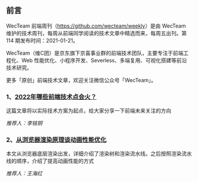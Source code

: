 ## 前言

WecTeam 前端周刊（<https://github.com/wecteam/weekly>）是由 WecTeam 维护的技术周刊，每周从前端同学阅读的技术文章中精选而来，每周五出刊。第 114 期发布时间：2021-01-21。

WecTeam（维C团）是京东旗下京喜事业群的前端技术团队，主要专注于前端工程化、Web 性能优化、小程序开发、Severless、多端复用、可视化搭建等前沿技术研究。

更多「原创」前端技术文章，欢迎关注微信公众号「WecTeam」。

### 1、[2022年哪些前端技术点会火？](https://juejin.cn/post/7051901448044429349)

这篇文章将以实际技术方案为起点，给大家分享一下前端未来关注的方向

*推荐人：李铭铜*

### 2、[从浏览器渲染原理谈动画性能优化](https://segmentfault.com/a/1190000041295744)

本文从浏览器底层渲染出发，详细介绍了渲染树和渲染流水线。之后按照渲染流水线的顺序，介绍了提高动画性能的方式

*推荐人：王海红*